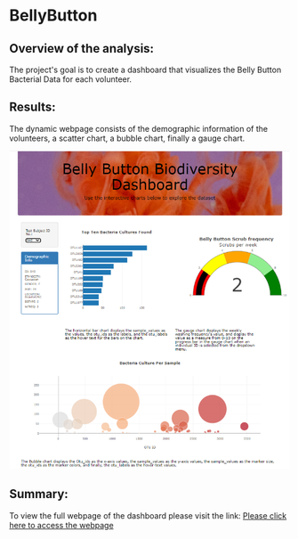 # BellyButton

## Overview of the analysis:

The project's goal is to create a dashboard that visualizes the Belly Button Bacterial Data for each volunteer. 

## Results:

The dynamic webpage consists of the demographic information of the volunteers, a scatter chart, a bubble chart, finally a gauge chart. 

<p align="center"><img src="https://github.com/zkirsan/BellyButton_Dashboard/blob/20a56177b914ee42d1e355bb743f65c8a5240dbf/resources/Capture.PNG"></img></p>


## Summary:

To view the full webpage of the dashboard please visit the link: [Please click here to access the webpage](https://zkirsan.github.io/BellyButton_Dashboard/)
